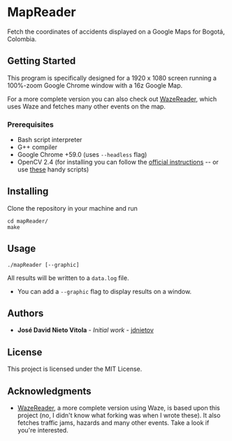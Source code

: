 # MapReader

 Fetch the coordinates of accidents displayed on a Google Maps for Bogotá, Colombia.

## Getting Started

This program is specifically designed for a 1920 x 1080 screen running a 100%-zoom Google Chrome window with a 16z Google Map.

For a more complete version you can also check out [WazeReader](https://github.com/jdnietov/wazereader), which uses Waze and fetches many other events on the map.

### Prerequisites

- Bash script interpreter
- G++ compiler
- Google Chrome +59.0 (uses `--headless` flag)
- OpenCV 2.4 (for installing you can follow the [official instructions](http://docs.opencv.org/2.4/doc/tutorials/introduction/linux_install/linux_install.html) -- or use [these](https://github.com/jayrambayrambhia/Install-OpenCV) handy scripts)

## Installing

Clone the repository in your machine and run

```
cd mapReader/
make
```

## Usage

```
./mapReader [--graphic]
```

All results will be written to a `data.log` file.
- You can add a `--graphic` flag to display results on a window.

## Authors

* **José David Nieto Vitola** - *Initial work* - [jdnietov](https://github.com/jdnietov)

## License

This project is licensed under the MIT License.

## Acknowledgments

* [WazeReader](https://github.com/jdnietov/mapreader), a more complete version using Waze, is based upon this project (no, I didn't know what forking was when I wrote these). It also fetches traffic jams, hazards and many other events. Take a look if you're interested.

